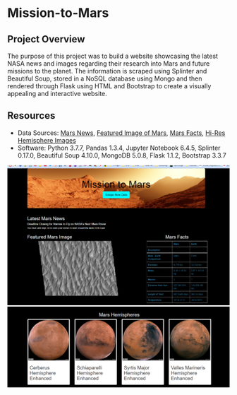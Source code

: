 # Mission-to-Mars

## Project Overview

The purpose of this project was to build a website showcasing the latest NASA news and images regarding their research into Mars and future missions to the planet. The information is scraped using Splinter and Beautiful Soup, stored in a NoSQL database using Mongo and then rendered through Flask using HTML and Bootstrap to create a visually appealing and interactive website.

## Resources

- Data Sources: [Mars News](https://redplanetscience.com), [Featured Image of Mars](https://spaceimages-mars.com), [Mars Facts](https://galaxyfacts-mars.com), [Hi-Res Hemisphere Images](https://astrogeology.usgs.gov/search/results?q=hemisphere+enhanced&k1=target&v1=Mars/)
- Software: Python 3.7.7, Pandas 1.3.4, Jupyter Notebook 6.4.5, Splinter 0.17.0, Beautiful Soup 4.10.0, MongoDB 5.0.8, Flask 1.1.2, Bootstrap 3.3.7


![FullScreen1](https://github.com/mein0819/Mission-to-Mars/blob/main/readMe_Images/page1_full.png)![FullScreen2](https://github.com/mein0819/Mission-to-Mars/blob/main/readMe_Images/page2_full.png)
